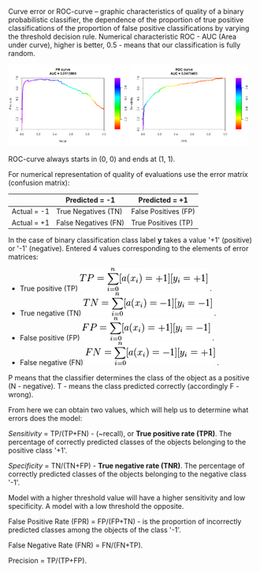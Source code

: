 Curve error or ROC-curve – graphic characteristics of quality of a binary probabilistic classifier, the dependence of the proportion of true positive classifications of the proportion of false positive classifications by varying the threshold decision rule. Numerical characteristic ROC - AUC (Area under curve), higher is better, 0.5 - means that our classification is fully random.

<img src="images/PR.png" width=48%/> <img src="images/ROC.png" width=48%/>

ROC-curve always starts in (0, 0) and ends at (1, 1).

For numerical representation of quality of evaluations use the error matrix (confusion matrix):

||Predicted = -1|Predicted = +1|
|---|---|---|
|Actual = -1|True Negatives (TN)|False Positives (FP)|
|Actual = +1|False Negatives (FN)|True Positives (TP)|

In the case of binary classification class label **y** takes a value '+1' (positive) or '-1' (negative). Entered 4 values corresponding to the elements of error matrices:

* True positive (TP) ![TP](images/TP.png) .
* True negative (TN) ![TN](images/TN.png) .
* False positive (FP) ![FP](images/FP.png) .
* False negative (FN) ![FN](images/FN.png) .

P means that the classifier determines the class of the object as a positive (N - negative). T - means the class predicted correctly (accordingly F - wrong).

From here we can obtain two values, which will help us to determine what errors does the model:

_Sensitivity_ = TP/(TP+FN) - (~recall), or **True positive rate (TPR)**. The percentage of correctly predicted classes of the objects belonging to the positive class '+1'.

_Specificity_ = TN/(TN+FP) - **True negative rate (TNR)**. The percentage of correctly predicted classes of the objects belonging to the negative class '-1'.

Model with a higher threshold value will have a higher sensitivity and low specificity. A model with a low threshold the opposite.

False Positive Rate (FPR) = FP/(FP+TN) - is the proportion of incorrectly predicted classes among the objects of the class '-1'.

False Negative Rate (FNR) = FN/(FN+TP).

Precision = TP/(TP+FP).